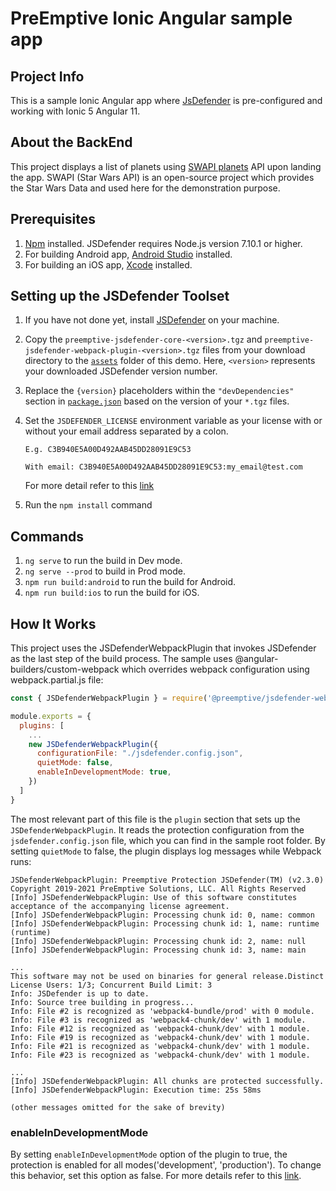 # PreEmptive Ionic Angular sample app

## Project Info
This is a sample Ionic Angular app where [JsDefender](https://www.preemptive.com/products/jsdefender) is pre-configured and working with Ionic 5 Angular 11.

## About the BackEnd
This project displays a list of planets using [SWAPI planets](https://swapi.dev/api/planets/?page=1) API upon landing the app. SWAPI (Star Wars API) is an open-source project which provides the Star Wars Data and used here for the demonstration purpose.

## Prerequisites
1. [Npm](https://nodejs.org/en/download/) installed. JSDefender requires Node.js version 7.10.1 or higher.
2. For building Android app, [Android Studio](https://developer.android.com/studio) installed.
3. For building an iOS app, [Xcode](https://developer.apple.com/xcode/) installed.

## Setting up the JSDefender Toolset

1. If you have not done yet, install [JSDefender](https://www.preemptive.com/products/jsdefender/downloads) on your machine.
2. Copy the `preemptive-jsdefender-core-<version>.tgz` and `preemptive-jsdefender-webpack-plugin-<version>.tgz` files from your download directory to the [`assets`](assets/) folder of this demo. Here, `<version>` represents your downloaded JSDefender version number.
3. Replace the `{version}` placeholders within the `"devDependencies"` section in [`package.json`](package.json) based on the version of your `*.tgz` files.
4. Set the `JSDEFENDER_LICENSE` environment variable as your license with or without your email address separated by a colon.
    ```
    E.g. C3B940E5A00D492AAB45DD28091E9C53

    With email: C3B940E5A00D492AAB45DD28091E9C53:my_email@test.com
    ```

    For more detail refer to this [link](https://www.preemptive.com/jsdefender/userguide/en/intro_licensing.html)

5. Run the `npm install` command

## Commands
1. `ng serve` to run the build in Dev mode.
2. `ng serve --prod` to build in Prod mode.
3. `npm run build:android` to run the build for Android.
4. `npm run build:ios` to run the build for iOS.

## How It Works

This project uses the JSDefenderWebpackPlugin that invokes JSDefender as the last step of the build process. The sample uses @angular-builders/custom-webpack which overrides webpack configuration using webpack.partial.js file:

```javascript
const { JSDefenderWebpackPlugin } = require('@preemptive/jsdefender-webpack-plugin');

module.exports = {
  plugins: [
    ...
    new JSDefenderWebpackPlugin({
      configurationFile: "./jsdefender.config.json",
      quietMode: false,
      enableInDevelopmentMode: true,
    })
  ]
}
```

The most relevant part of this file is the `plugin` section that sets up the `JSDefenderWebpackPlugin`. It reads the protection configuration from the `jsdefender.config.json` file, which you can find in the sample root folder. By setting `quietMode` to false, the plugin displays log messages while Webpack runs:

```
JSDefenderWebpackPlugin: Preemptive Protection JSDefender(TM) (v2.3.0)
Copyright 2019-2021 PreEmptive Solutions, LLC. All Rights Reserved
[Info] JSDefenderWebpackPlugin: Use of this software constitutes acceptance of the accompanying license agreement.
[Info] JSDefenderWebpackPlugin: Processing chunk id: 0, name: common
[Info] JSDefenderWebpackPlugin: Processing chunk id: 1, name: runtime (runtime)
[Info] JSDefenderWebpackPlugin: Processing chunk id: 2, name: null
[Info] JSDefenderWebpackPlugin: Processing chunk id: 3, name: main

...
This software may not be used on binaries for general release.Distinct License Users: 1/3; Concurrent Build Limit: 3
Info: JSDefender is up to date.
Info: Source tree building in progress...
Info: File #2 is recognized as 'webpack4-bundle/prod' with 0 module.
Info: File #3 is recognized as 'webpack4-chunk/dev' with 1 module.
Info: File #12 is recognized as 'webpack4-chunk/dev' with 1 module.
Info: File #19 is recognized as 'webpack4-chunk/dev' with 1 module.
Info: File #21 is recognized as 'webpack4-chunk/dev' with 1 module.
Info: File #23 is recognized as 'webpack4-chunk/dev' with 1 module.

...
[Info] JSDefenderWebpackPlugin: All chunks are protected successfully.
[Info] JSDefenderWebpackPlugin: Execution time: 25s 58ms

(other messages omitted for the sake of brevity)
```
### **enableInDevelopmentMode**

By setting `enableInDevelopmentMode` option of the plugin to true, the protection is enabled for all modes('development', 'production'). To change this behavior, set this option as false. For more details refer to this [link](https://www.preemptive.com/jsdefender/userguide/en/webpack_plugin.html).